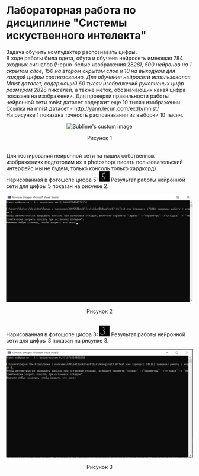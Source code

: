 # Лабораторная работа по дисциплине "Системы искуственного интелекта"
Задача обучить компудахтер распознавать цифры.
<br>
В ходе работы была одета, обута и обучена нейросеть имеющая 784 входных сигналов (Черно-белые изображения 28*28), 500 нейронов на 1 скрытом слое, 150 на втором скрытом слое и 10 на выходном для каждой цифры соответсвенно.
Для обучения нейросети использовался Mnist датасет, содержащий 60 тысяч изображений рукописных цифр размером 28*28 пикселей, а также меток, обозначающих какая цифра показана на изображении. Для проверки правильности работы нейронной сети mnist датасет содержит еще 10 тысяч изображении.
Ссылка на mnist датасет - http://yann.lecun.com/exdb/mnist/
<br>
На рисунке 1 показана точность распознавания из выборки 10 тысяч.
<p align="center"> <img src="https://github.com/Cejurs/SAIBook/blob/master/Test/Files/.png?raw=true" alt="Sublime's custom image"/> </p>
<p align="center"> Рисунок 1 </p>
<br>
Для тестирования нейронной сети на наших собственных изображениях подготовим их в photoshop( писать пользовательский интерфейс мы не будем, только консоль только хардкорд)<br>
Нарисованная в фотошопе цифра 5:
<img src="https://github.com/Cejurs/SAIBook/blob/master/Test/Files/5.png?raw=true" alt="Sublime's custom image"/>
Результат работы нейронной сети для цифры 5 показан на рисунке 2.
<br>
<p align="center"> <img src="https://github.com/Cejurs/SAIBook/blob/master/Test/Files/test5.png?raw=true" alt="Sublime's custom image"/> </p>
<p align="center"> Рисунок 2 </p>
<br>
Нарисованная в фотошопе цифра 3:
<img src="https://github.com/Cejurs/SAIBook/blob/master/Test/Files/3.png?raw=true" alt="Sublime's custom image"/>
Результат работы нейронной сети для цифры 3 показан на рисунке 3.
<br>
<p align="center"> <img src="https://github.com/Cejurs/SAIBook/blob/master/Test/Files/test3.png?raw=true" alt="Sublime's custom image"/> </p>
<p align="center"> Рисунок 3 </p>
<br>
